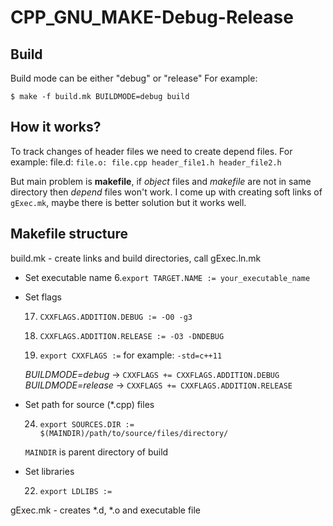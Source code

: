 # CPP_GNU_MAKE-Debug-Release


## Build
Build mode can be either "debug" or "release"
For example:

```$ make -f build.mk BUILDMODE=debug build```

## How it works?

To track changes of header files we need to create depend files. For example:
file.d:
	```file.o: file.cpp header_file1.h header_file2.h```

But main problem is **makefile**, if *object* files and *makefile* are not in same directory then *depend* files won't work. I come up with creating soft links of ```gExec.mk```, maybe there is better solution but it works well.

## Makefile structure

build.mk - create links and build directories, call gExec.ln.mk

- Set executable name
  6.```export TARGET.NAME := your_executable_name```

- Set flags

  17. ```CXXFLAGS.ADDITION.DEBUG := -O0 -g3```
  
  18. ```CXXFLAGS.ADDITION.RELEASE := -O3 -DNDEBUG```
  
  19. ```export CXXFLAGS :=``` for example:  ```-std=c++11```
  

  *BUILDMODE=debug* ->   ```CXXFLAGS += CXXFLAGS.ADDITION.DEBUG```
  *BUILDMODE=release* -> ```CXXFLAGS += CXXFLAGS.ADDITION.RELEASE```

- Set path for source (*.cpp) files 

  24. ```export SOURCES.DIR := $(MAINDIR)/path/to/source/files/directory/```

  ```MAINDIR``` is parent directory of build

- Set libraries

  22. ```export LDLIBS := ```

gExec.mk - creates *.d, *.o and executable file